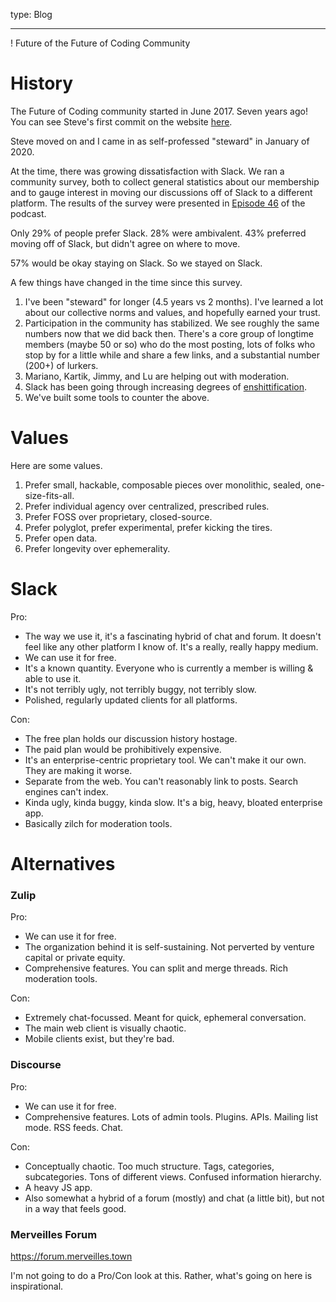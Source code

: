 type: Blog

---

! Future of the Future of Coding Community

# History

The Future of Coding community started in June 2017. Seven years ago! You can see Steve's first commit on the website [here](https://github.com/futureofcoding/futureofcoding.org/commit/6db953a511fcbb3cc295ea37be2e83e897b50a91).

Steve moved on and I came in as self-professed "steward" in January of 2020.

At the time, there was growing dissatisfaction with Slack. We ran a community survey, both to collect general statistics about our membership and to gauge interest in moving our discussions off of Slack to a different platform. The results of the survey were presented in [Episode 46](https://futureofcoding.org/episodes/046) of the podcast.

Only 29% of people prefer Slack. 28% were ambivalent. 43% preferred moving off of Slack, but didn't agree on where to move.

57% would be okay staying on Slack. So we stayed on Slack.

A few things have changed in the time since this survey.

1. I've been "steward" for longer (4.5 years vs 2 months). I've learned a lot about our collective norms and values, and hopefully earned your trust.
2. Participation in the community has stabilized. We see roughly the same numbers now that we did back then. There's a core group of longtime members (maybe 50 or so) who do the most posting, lots of folks who stop by for a little while and share a few links, and a substantial number (200+) of lurkers.
3. Mariano, Kartik, Jimmy, and Lu are helping out with moderation.
4. Slack has been going through increasing degrees of [enshittification](https://en.wikipedia.org/wiki/Enshittification).
5. We've built some tools to counter the above.

# Values

Here are some values.

1. Prefer small, hackable, composable pieces over monolithic, sealed, one-size-fits-all.
2. Prefer individual agency over centralized, prescribed rules.
3. Prefer FOSS over proprietary, closed-source.
4. Prefer polyglot, prefer experimental, prefer kicking the tires.
5. Prefer open data.
6. Prefer longevity over ephemerality.

# Slack

Pro:
* The way we use it, it's a fascinating hybrid of chat and forum. It doesn't feel like any other platform I know of. It's a really, really happy medium.
* We can use it for free.
* It's a known quantity. Everyone who is currently a member is willing & able to use it.
* It's not terribly ugly, not terribly buggy, not terribly slow.
* Polished, regularly updated clients for all platforms.

Con:
* The free plan holds our discussion history hostage.
* The paid plan would be prohibitively expensive.
* It's an enterprise-centric proprietary tool. We can't make it our own. They are making it worse.
* Separate from the web. You can't reasonably link to posts. Search engines can't index.
* Kinda ugly, kinda buggy, kinda slow. It's a big, heavy, bloated enterprise app.
* Basically zilch for moderation tools.

# Alternatives

### Zulip

Pro:
* We can use it for free.
* The organization behind it is self-sustaining. Not perverted by venture capital or private equity.
* Comprehensive features. You can split and merge threads. Rich moderation tools.

Con:
* Extremely chat-focussed. Meant for quick, ephemeral conversation.
* The main web client is visually chaotic.
* Mobile clients exist, but they're bad.

### Discourse

Pro:
* We can use it for free.
* Comprehensive features. Lots of admin tools. Plugins. APIs. Mailing list mode. RSS feeds. Chat.

Con:
* Conceptually chaotic. Too much structure. Tags, categories, subcategories. Tons of different views. Confused information hierarchy.
* A heavy JS app.
* Also somewhat a hybrid of a forum (mostly) and chat (a little bit), but not in a way that feels good.

### Merveilles Forum

https://forum.merveilles.town

I'm not going to do a Pro/Con look at this. Rather, what's going on here is inspirational.

